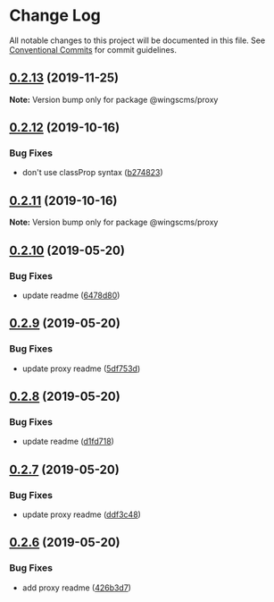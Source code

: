 # Change Log

All notable changes to this project will be documented in this file.
See [Conventional Commits](https://conventionalcommits.org) for commit guidelines.

## [0.2.13](https://github.com/wingscms/wings/compare/@wingscms/proxy@0.2.12...@wingscms/proxy@0.2.13) (2019-11-25)

**Note:** Version bump only for package @wingscms/proxy





## [0.2.12](https://github.com/wingscms/wings/compare/@wingscms/proxy@0.2.11...@wingscms/proxy@0.2.12) (2019-10-16)


### Bug Fixes

* don't use classProp syntax ([b274823](https://github.com/wingscms/wings/commit/b27482397289feeb1e5a02e51b192fbf9edcb4e5))





## [0.2.11](https://github.com/wingscms/wings/compare/@wingscms/proxy@0.2.10...@wingscms/proxy@0.2.11) (2019-10-16)

**Note:** Version bump only for package @wingscms/proxy





## [0.2.10](https://github.com/wingscms/wings/compare/@wingscms/proxy@0.2.9...@wingscms/proxy@0.2.10) (2019-05-20)


### Bug Fixes

* update readme ([6478d80](https://github.com/wingscms/wings/commit/6478d80))





## [0.2.9](https://github.com/wingscms/wings/compare/@wingscms/proxy@0.2.8...@wingscms/proxy@0.2.9) (2019-05-20)


### Bug Fixes

* update proxy readme ([5df753d](https://github.com/wingscms/wings/commit/5df753d))





## [0.2.8](https://github.com/wingscms/wings/compare/@wingscms/proxy@0.2.7...@wingscms/proxy@0.2.8) (2019-05-20)


### Bug Fixes

* update readme ([d1fd718](https://github.com/wingscms/wings/commit/d1fd718))





## [0.2.7](https://github.com/wingscms/wings/compare/@wingscms/proxy@0.2.6...@wingscms/proxy@0.2.7) (2019-05-20)


### Bug Fixes

* update proxy readme ([ddf3c48](https://github.com/wingscms/wings/commit/ddf3c48))





## [0.2.6](https://github.com/wingscms/wings/compare/@wingscms/proxy@0.2.5...@wingscms/proxy@0.2.6) (2019-05-20)


### Bug Fixes

* add proxy readme ([426b3d7](https://github.com/wingscms/wings/commit/426b3d7))
